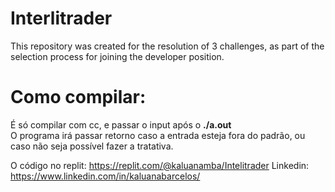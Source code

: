 # Interlitrader
This repository was created for the resolution of 3 challenges, as part of the selection process for joining the developer position.

<h1>Como compilar: </h1>
<p>É só compilar com cc, e passar o input após o <strong>./a.out</strong><br>
O programa irá passar retorno caso a entrada esteja fora do padrão, ou caso não seja possível fazer a tratativa.</br></p>
<p>

O código no replit: https://replit.com/@kaluanamba/Intelitrader
Linkedin: https://www.linkedin.com/in/kaluanabarcelos/
</p>
